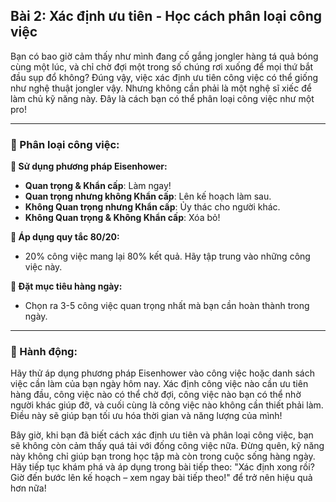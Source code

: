## Bài 2: Xác định ưu tiên - Học cách phân loại công việc

Bạn có bao giờ cảm thấy như mình đang cố gắng jongler hàng tá quả bóng cùng một lúc, và chỉ chờ đợi một trong số chúng rơi xuống để mọi thứ bắt đầu sụp đổ không? Đúng vậy, việc xác định ưu tiên công việc có thể giống như nghệ thuật jongler vậy. Nhưng không cần phải là một nghệ sĩ xiếc để làm chủ kỹ năng này. Đây là cách bạn có thể phân loại công việc như một pro!

---

### 📌 Phân loại công việc:

**🔹 Sử dụng phương pháp Eisenhower:**
- **Quan trọng & Khẩn cấp**: Làm ngay!
- **Quan trọng nhưng không Khẩn cấp**: Lên kế hoạch làm sau.
- **Không Quan trọng nhưng Khẩn cấp**: Ủy thác cho người khác.
- **Không Quan trọng & Không Khẩn cấp**: Xóa bỏ!

**🔹 Áp dụng quy tắc 80/20:**
- 20% công việc mang lại 80% kết quả. Hãy tập trung vào những công việc này.

**🔹 Đặt mục tiêu hàng ngày:**
- Chọn ra 3-5 công việc quan trọng nhất mà bạn cần hoàn thành trong ngày.

---

### 🚀 Hành động:

Hãy thử áp dụng phương pháp Eisenhower vào công việc hoặc danh sách việc cần làm của bạn ngày hôm nay. Xác định công việc nào cần ưu tiên hàng đầu, công việc nào có thể chờ đợi, công việc nào bạn có thể nhờ người khác giúp đỡ, và cuối cùng là công việc nào không cần thiết phải làm. Điều này sẽ giúp bạn tối ưu hóa thời gian và năng lượng của mình!

Bây giờ, khi bạn đã biết cách xác định ưu tiên và phân loại công việc, bạn sẽ không còn cảm thấy quá tải với đống công việc nữa. Đừng quên, kỹ năng này không chỉ giúp bạn trong học tập mà còn trong cuộc sống hàng ngày. Hãy tiếp tục khám phá và áp dụng trong bài tiếp theo: "Xác định xong rồi? Giờ đến bước lên kế hoạch – xem ngay bài tiếp theo!" để trở nên hiệu quả hơn nữa!